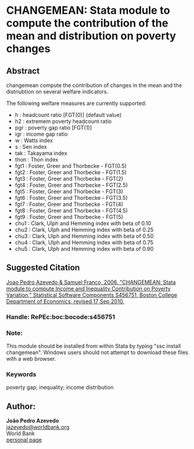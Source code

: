 ﻿# CHANGEMEAN: Stata module to compute the contribution of the mean and distribution on poverty changes

## Abstract
changemean compute the contribution of changes in the mean and the distriubtion on several welfare indicators. 

The following welfare measures are currently supported: 
- h : headcount ratio [FGT(0)] (default value)
- h2 : extremem poverty headcount ratio
- pgr : poverty gap ratio [FGT(1)]
- igr : income gap ratio
- w : Watts index
- s : Sen index
- tak : Takayama index
- thon : Thon index
- fgt1 : Foster, Greer and Thorbecke - FGT(0.5)
- fgt2 : Foster, Greer and Thorbecke - FGT(1.5)
- fgt3 : Foster, Greer and Thorbecke - FGT(2)
- fgt4 : Foster, Greer and Thorbecke - FGT(2.5)
- fgt5 : Foster, Greer and Thorbecke - FGT(3)
- fgt6 : Foster, Greer and Thorbecke - FGT(3.5)
- fgt7 : Foster, Greer and Thorbecke - FGT(4)
- fgt8 : Foster, Greer and Thorbecke - FGT(4.5)
- fgt9 : Foster, Greer and Thorbecke - FGT(5)
- chu1 : Clark, Ulph and Hemming index with beta of 0.10
- chu2 : Clark, Ulph and Hemming index with beta of 0.25
- chu3 : Clark, Ulph and Hemming index with beta of 0.50
- chu4 : Clark, Ulph and Hemming index with beta of 0.75
- chu5 : Clark, Ulph and Hemming index with beta of 0.90


## Suggested Citation
[Joao Pedro Azevedo & Samuel Franco, 2006. "CHANGEMEAN: Stata module to compute Income and Inequality Contribution on Poverty Variation," Statistical Software Components S456751, Boston College Department of Economics, revised 17 Sep 2010.](https://ideas.repec.org/c/boc/bocode/s456751.html)

### Handle: RePEc:boc:bocode:s456751 

### Note: 
This module should be installed from within Stata by typing "ssc install changemean". Windows users should not attempt to download these files with a web browser.

### Keywords
poverty gap; inequality; income distribution

## Author: 

  **João Pedro Azevedo**  
  [jazevedo@worldbank.org](mailto:jazevedo@worldbank.org)  
  World Bank  
  [personal page](http://www.worldbank.org/en/about/people/j/joao-pedro-azevedo)  

